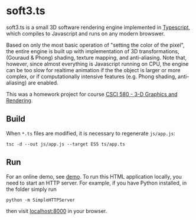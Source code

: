 # soft3.ts

soft3.ts is a small 3D software rendering engine implemented in [Typescript](http://www.typescriptlang.org/), which compiles to Javascript and runs on any modern browswer.

Based on only the most basic operation of "setting the color of the pixel", the entire engine is built up with implementation of 3D transformations, (Gouraud & Phong) shading, texture mapping, and anti-aliasing. Note that, however, since almost everything is Javascript running on CPU, the engine can be too slow for realtime animation if the the object is larger or more complex, or if computationally intensive features (e.g. Phong shading, anti-aliasing) are enabled.

This was a homework project for course [CSCI 580 - 3-D Graphics and Rendering](http://www-bcf.usc.edu/~saty/edu/courses/CS580/f14/).

## Build

When `*.ts` files are modified, it is necessary to regenerate `js/app.js`:

	tsc -d --out js/app.js --target ES5 ts/app.ts

## Run

For an online demo, see [demo](https://tomtung.github.io/soft3.ts/). To run this HTML application locally, you need to start an HTTP server. For example, if you have Python installed, in the folder simply run

	python -m SimpleHTTPServer

then visit [localhost:8000](http://localhost:8000/) in your browser.
